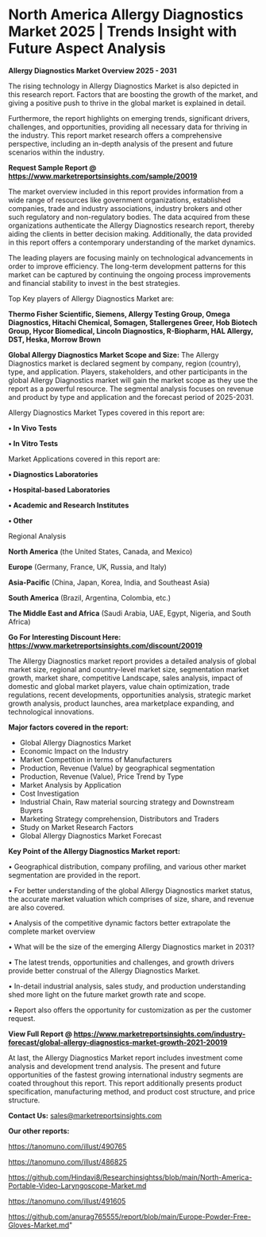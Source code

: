 # North America Allergy Diagnostics Market 2025 | Trends Insight with Future Aspect Analysis

<Strong> Allergy Diagnostics Market Overview 2025 - 2031</strong>

The rising technology in Allergy Diagnostics Market is also depicted in this research report. Factors that are boosting the growth of the market, and giving a positive push to thrive in the global market is explained in detail.

Furthermore, the report highlights on emerging trends, significant drivers, challenges, and opportunities, providing all necessary data for thriving in the industry. This report market research offers a comprehensive perspective, including an in-depth analysis of the present and future scenarios within the industry.

<strong>Request Sample Report @ <a href=https://www.marketreportsinsights.com/sample/20019>https://www.marketreportsinsights.com/sample/20019</a></strong>

The market overview included in this report provides information from a wide range of resources like government organizations, established companies, trade and industry associations, industry brokers and other such regulatory and non-regulatory bodies. The data acquired from these organizations authenticate the Allergy Diagnostics research report, thereby aiding the clients in better decision making. Additionally, the data provided in this report offers a contemporary understanding of the market dynamics.

The leading players are focusing mainly on technological advancements in order to improve efficiency. The long-term development patterns for this market can be captured by continuing the ongoing process improvements and financial stability to invest in the best strategies.

Top Key players of Allergy Diagnostics Market are:

<strong>Thermo Fisher Scientific, Siemens, Allergy Testing Group, Omega Diagnostics, Hitachi Chemical, Somagen, Stallergenes Greer, Hob Biotech Group, Hycor Biomedical, Lincoln Diagnostics, R-Biopharm, HAL Allergy, DST, Heska, Morrow Brown</strong>

<strong><b>Global Allergy Diagnostics Market Scope and Size:</b></strong>
The Allergy Diagnostics market is declared segment by company, region (country), type, and application. Players, stakeholders, and other participants in the global Allergy Diagnostics market will gain the market scope as they use the report as a powerful resource. The segmental analysis focuses on revenue and product by type and application and the forecast period of 2025-2031.

Allergy Diagnostics Market Types covered in this report are:

<strong>• In Vivo Tests

• In Vitro Tests</strong>

Market Applications covered in this report are:

<strong>• Diagnostics Laboratories

• Hospital-based Laboratories

• Academic and Research Institutes

• Other</strong> 

Regional Analysis

<strong>North America</strong> (the United States, Canada, and Mexico)

<strong>Europe</strong> (Germany, France, UK, Russia, and Italy)

<strong>Asia-Pacific</strong> (China, Japan, Korea, India, and Southeast Asia)

<strong>South America</strong> (Brazil, Argentina, Colombia, etc.)

<strong>The Middle East and Africa</strong> (Saudi Arabia, UAE, Egypt, Nigeria, and South Africa)

<strong>Go For Interesting Discount Here: <a href=https://www.marketreportsinsights.com/discount/20019>https://www.marketreportsinsights.com/discount/20019</a></strong>

The Allergy Diagnostics market report provides a detailed analysis of global market size, regional and country-level market size, segmentation market growth, market share, competitive Landscape, sales analysis, impact of domestic and global market players, value chain optimization, trade regulations, recent developments, opportunities analysis, strategic market growth analysis, product launches, area marketplace expanding, and technological innovations.

<strong><b>Major factors covered in the report:</b></strong>
<ul>
  <li>Global Allergy Diagnostics Market </li>
  <li>Economic Impact on the Industry</li>
  <li>Market Competition in terms of Manufacturers</li>
  <li>Production, Revenue (Value) by geographical segmentation</li>
  <li>Production, Revenue (Value), Price Trend by Type</li>
  <li>Market Analysis by Application</li>
  <li>Cost Investigation</li>
  <li>Industrial Chain, Raw material sourcing strategy and Downstream Buyers</li>
  <li>Marketing Strategy comprehension, Distributors and Traders</li>
  <li>Study on Market Research Factors</li>
  <li>Global Allergy Diagnostics Market Forecast</li>
</ul>

<strong><b>Key Point of the Allergy Diagnostics Market report:</b></strong>

• Geographical distribution, company profiling, and various other market segmentation are provided in the report.

• For better understanding of the global Allergy Diagnostics market status, the accurate market valuation which comprises of size, share, and revenue are also covered.

• Analysis of the competitive dynamic factors better extrapolate the complete market overview

• What will be the size of the emerging Allergy Diagnostics market in 2031?

• The latest trends, opportunities and challenges, and growth drivers provide better construal of the Allergy Diagnostics Market.

• In-detail industrial analysis, sales study, and production understanding shed more light on the future market growth rate and scope.

• Report also offers the opportunity for customization as per the customer request.

<strong><b>View Full Report @ <a href=https://www.marketreportsinsights.com/industry-forecast/global-allergy-diagnostics-market-growth-2021-20019>https://www.marketreportsinsights.com/industry-forecast/global-allergy-diagnostics-market-growth-2021-20019</a></b></strong>


At last, the Allergy Diagnostics Market report includes investment come analysis and development trend analysis. The present and future opportunities of the fastest growing international industry segments are coated throughout this report. This report additionally presents product specification, manufacturing method, and product cost structure, and price structure.

<strong>Contact Us:</strong>
sales@marketreportsinsights.com

<strong>Our other reports:</strong>

<a href=https://tanomuno.com/illust/490765>https://tanomuno.com/illust/490765</a>

<a href=https://tanomuno.com/illust/486825>https://tanomuno.com/illust/486825</a>

<a href=https://github.com/Hindavi8/Researchinsightss/blob/main/North-America-Portable-Video-Laryngoscope-Market.md>https://github.com/Hindavi8/Researchinsightss/blob/main/North-America-Portable-Video-Laryngoscope-Market.md</a>

<a href=https://tanomuno.com/illust/491605>https://tanomuno.com/illust/491605</a>

<a href=https://github.com/anurag765555/report/blob/main/Europe-Powder-Free-Gloves-Market.md>https://github.com/anurag765555/report/blob/main/Europe-Powder-Free-Gloves-Market.md</a>"
